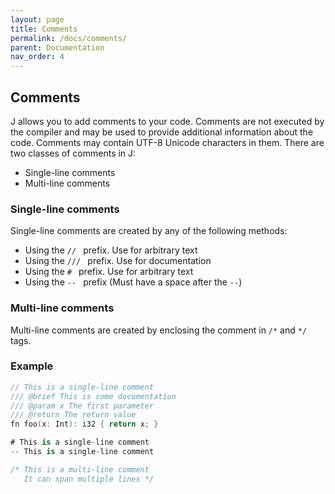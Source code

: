 ```yaml
---
layout: page
title: Comments
permalink: /docs/comments/
parent: Documentation
nav_order: 4
---
```


Comments
---

J allows you to add comments to your code. Comments are not executed by the compiler and may be used to provide additional information about the code. Comments may contain UTF-8 Unicode characters in them. There are two classes of comments in J:
- Single-line comments
- Multi-line comments

### Single-line comments
Single-line comments are created by any of the following methods:
- Using the `// ` prefix. Use for arbitrary text
- Using the `/// ` prefix. Use for documentation
- Using the `# ` prefix. Use for arbitrary text
- Using the `-- ` prefix (Must have a space after the `--`)

### Multi-line comments
Multi-line comments are created by enclosing the comment in `/*` and `*/` tags. 

### Example
```swift
// This is a single-line comment
/// @brief This is some documentation
/// @param x The first parameter
/// @return The return value
fn foo(x: Int): i32 { return x; }

# This is a single-line comment
-- This is a single-line comment

/* This is a multi-line comment
   It can span multiple lines */
```